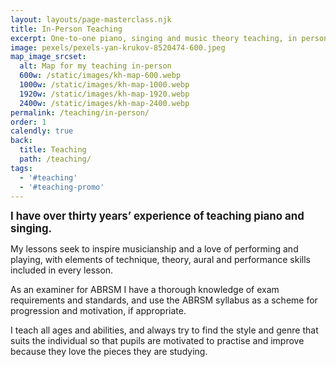 ```yaml
---
layout: layouts/page-masterclass.njk
title: In-Person Teaching
excerpt: One-to-one piano, singing and music theory teaching, in person.
image: pexels/pexels-yan-krukov-8520474-600.jpeg
map_image_srcset:
  alt: Map for my teaching in-person
  600w: /static/images/kh-map-600.webp
  1000w: /static/images/kh-map-1000.webp
  1920w: /static/images/kh-map-1920.webp
  2400w: /static/images/kh-map-2400.webp
permalink: /teaching/in-person/
order: 1
calendly: true
back:
  title: Teaching
  path: /teaching/
tags:
  - '#teaching'
  - '#teaching-promo'
---
```


<big>**I have over thirty years’ experience of teaching piano and singing.**</big>

My lessons seek to inspire musicianship and a love of performing and playing, with elements of technique, theory, aural and performance skills included in every lesson.

As an examiner for ABRSM I have a thorough knowledge of exam requirements and standards, and use the ABRSM syllabus as a scheme for progression and motivation, if appropriate.

I teach all ages and abilities, and always try to find the style and genre that suits the individual so that pupils are motivated to practise and improve because they love the pieces they are studying.
